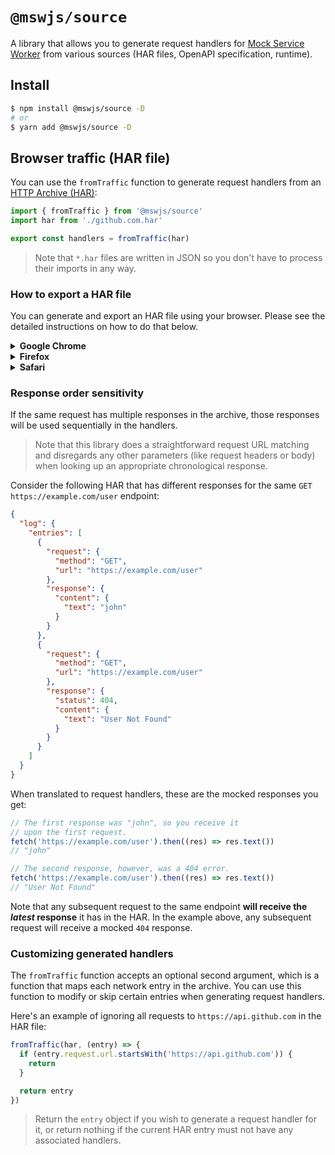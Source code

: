# `@mswjs/source`

A library that allows you to generate request handlers for [Mock Service Worker](https://github.com/mswjs/msw) from various sources (HAR files, OpenAPI specification, runtime).

## Install

```sh
$ npm install @mswjs/source -D
# or
$ yarn add @mswjs/source -D
```

## Browser traffic (HAR file)

You can use the `fromTraffic` function to generate request handlers from an [HTTP Archive (HAR)](<https://en.wikipedia.org/wiki/HAR_(file_format)>):

```js
import { fromTraffic } from '@mswjs/source'
import har from './github.com.har'

export const handlers = fromTraffic(har)
```

> Note that `*.har` files are written in JSON so you don't have to process their imports in any way.

### How to export a HAR file

You can generate and export an HAR file using your browser. Please see the detailed instructions on how to do that below.

<details>
  <summary><strong>Google Chrome</strong></summary>
  <ol>
    <li>Navigate to the desired page;</li>
    <li>Open the Dev Tools (<kbd>⌘ + ⌥ + I</kbd> on MacOS; <kbd>Ctrl + Shift + I</kbd> on Windows/Linux);</li>
    <li>Click on the "<em>Network</em>" tab in the Dev Tools;</li>
    <li>Click the <kbd>⤓</kbd> (<em>Export HAR...</em>) icon;</li>
    <li>Choose where to save the HAR file.</li>
  </ol>
</details>

<details>
  <summary><strong>Firefox</strong></summary>
  <ol>
    <li>Navigate to the desired page;</li>
    <li>Open the Dev Tools (<kbd>⌘ + ⌥ + I</kbd> on MacOS; <kbd>Ctrl + Shift + I</kbd> on Windows/Linux);</li>
    <li>Click on the "<em>⇅ Network</em>" tab in the Dev Tools;</li>
    <li>Click on the <kbd>⚙</kbd> icon next to the throttling settings;</li>
    <li>Choose "<em>Save all as HAR</em>";</li>
    <li>Choose where to save the HAR file.</li>
  </ol>
</details>

<details>
  <summary><strong>Safari</strong></summary>
 <ol>
    <li>Navigate to the desired page;</li>
    <li>Open the Dev Tools (<kbd>⌘ + ⌥ + I</kbd>);</li>
    <li>Click on the "<em>⇅ Network</em>" tab in the Dev Tools;</li>
    <li>Click on the <kbd>Export</kbd> button;</li>
    <li>Choose where to save the HAR file.</li>
  </ol>
</details>

### Response order sensitivity

If the same request has multiple responses in the archive, those responses will be used sequentially in the handlers.

> Note that this library does a straightforward request URL matching and disregards any other parameters (like request headers or body) when looking up an appropriate chronological response.

Consider the following HAR that has different responses for the same `GET https://example.com/user` endpoint:

```json
{
  "log": {
    "entries": [
      {
        "request": {
          "method": "GET",
          "url": "https://example.com/user"
        },
        "response": {
          "content": {
            "text": "john"
          }
        }
      },
      {
        "request": {
          "method": "GET",
          "url": "https://example.com/user"
        },
        "response": {
          "status": 404,
          "content": {
            "text": "User Not Found"
          }
        }
      }
    ]
  }
}
```

When translated to request handlers, these are the mocked responses you get:

```js
// The first response was "john", so you receive it
// upon the first request.
fetch('https://example.com/user').then((res) => res.text())
// "john"

// The second response, however, was a 404 error.
fetch('https://example.com/user').then((res) => res.text())
// "User Not Found"
```

Note that any subsequent request to the same endpoint **will receive the _latest_ response** it has in the HAR. In the example above, any subsequent request will receive a mocked `404` response.

### Customizing generated handlers

The `fromTraffic` function accepts an optional second argument, which is a function that maps each network entry in the archive. You can use this function to modify or skip certain entries when generating request handlers.

Here's an example of ignoring all requests to `https://api.github.com` in the HAR file:

```js
fromTraffic(har, (entry) => {
  if (entry.request.url.startsWith('https://api.github.com')) {
    return
  }

  return entry
})
```

> Return the `entry` object if you wish to generate a request handler for it, or return nothing if the current HAR entry must not have any associated handlers.
